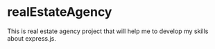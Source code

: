 # realEstateAgency
This is real estate agency project that will help me to develop my skills about express.js. 
